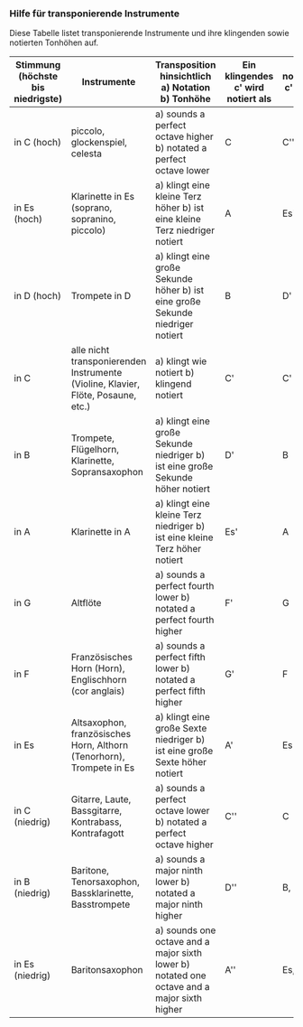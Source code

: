 ### Hilfe für transponierende Instrumente

Diese Tabelle listet transponierende Instrumente und ihre klingenden sowie notierten Tonhöhen auf.

| Stimmung (höchste bis niedrigste) | Instrumente                                                                      | Transposition hinsichtlich a) Notation b) Tonhöhe                                           | Ein klingendes c' wird notiert als | Ein notiertes c' klingt wie |
| --------------------------------- | -------------------------------------------------------------------------------- | ------------------------------------------------------------------------------------------- | ---------------------------------- | --------------------------- |
| in C (hoch)                       | piccolo, glockenspiel, celesta                                                   | a) sounds a perfect octave higher b) notated a perfect octave lower                         | C                                  | C''                         |
| in Es (hoch)                      | Klarinette in Es (soprano, sopranino, piccolo)                                   | a) klingt eine kleine Terz höher b) ist eine kleine Terz niedriger notiert                  | A                                  | Es'                         |
| in D (hoch)                       | Trompete in D                                                                    | a) klingt eine große Sekunde höher b) ist eine große Sekunde niedriger notiert              | B                                  | D'                          |
| in C                              | alle nicht transponierenden Instrumente (Violine, Klavier, Flöte, Posaune, etc.) | a) klingt wie notiert b) klingend notiert                                                   | C'                                 | C'                          |
| in B                              | Trompete, Flügelhorn, Klarinette, Sopransaxophon                                 | a) klingt eine große Sekunde niedriger b) ist eine große Sekunde höher notiert              | D'                                 | B                           |
| in A                              | Klarinette in A                                                                  | a) klingt eine kleine Terz niedriger b) ist eine kleine Terz höher notiert                  | Es'                                | A                           |
| in G                              | Altflöte                                                                         | a) sounds a perfect fourth lower b) notated a perfect fourth higher                         | F'                                 | G                           |
| in F                              | Französisches Horn (Horn), Englischhorn (cor anglais)                            | a) sounds a perfect fifth lower b) notated a perfect fifth higher                           | G'                                 | F                           |
| in Es                             | Altsaxophon, französisches Horn, Althorn (Tenorhorn), Trompete in Es             | a) klingt eine große Sexte niedriger b) ist eine große Sexte höher notiert                  | A'                                 | Es                          |
| in C (niedrig)                    | Gitarre, Laute, Bassgitarre, Kontrabass, Kontrafagott                            | a) sounds a perfect octave lower b) notated a perfect octave higher                         | C''                                | C                           |
| in B (niedrig)                    | Baritone, Tenorsaxophon, Bassklarinette, Basstrompete                            | a) sounds a major ninth lower b) notated a major ninth higher                               | D''                                | B,                          |
| in Es (niedrig)                   | Baritonsaxophon                                                                  | a) sounds one octave and a major sixth lower b) notated one octave and a major sixth higher | A''                                | Es,                         |
